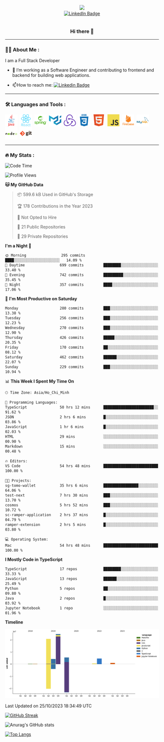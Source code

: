 <div id="header" align="center">
  <img src="https://media.giphy.com/media/bGgsc5mWoryfgKBx1u/giphy.gif" width="100"/>
  <div id="badges">
    <a href="https://www.linkedin.com/in/bao-le-5280601ab/">
      <img src="https://img.shields.io/badge/LinkedIn-blue?style=for-the-badge&logo=linkedin&logoColor=white" alt="LinkedIn Badge"/>
    </a>
  </div>
  <img src="https://komarev.com/ghpvc/?username=nighD&style=flat-square&color=blue" alt=""/>
  <h3>
    Hi there 👋
  </h3>
</div>

---

### :woman_technologist: About Me :
I am a Full Stack Developer

- :telescope: I’m working as a Software Engineer and contributing to frontend and backend for building web applications.

- :mailbox:How to reach me: [![Linkedin Badge](https://img.shields.io/badge/-kakbar-blue?style=flat&logo=Linkedin&logoColor=white)](https://www.linkedin.com/in/bao-le-5280601ab/)

---

### :hammer_and_wrench: Languages and Tools :
<div>
  <img src="https://github.com/devicons/devicon/blob/master/icons/java/java-original-wordmark.svg" title="Java" alt="Java" width="40" height="40"/>&nbsp;
  <img src="https://github.com/devicons/devicon/blob/master/icons/react/react-original-wordmark.svg" title="React" alt="React" width="40" height="40"/>&nbsp;
  <img src="https://github.com/devicons/devicon/blob/master/icons/spring/spring-original-wordmark.svg" title="Spring" alt="Spring" width="40" height="40"/>&nbsp;
  <img src="https://github.com/devicons/devicon/blob/master/icons/materialui/materialui-original.svg" title="Material UI" alt="Material UI" width="40" height="40"/>&nbsp;
  <img src="https://github.com/devicons/devicon/blob/master/icons/redux/redux-original.svg" title="Redux" alt="Redux " width="40" height="40"/>&nbsp;
  <img src="https://github.com/devicons/devicon/blob/master/icons/css3/css3-plain-wordmark.svg"  title="CSS3" alt="CSS" width="40" height="40"/>&nbsp;
  <img src="https://github.com/devicons/devicon/blob/master/icons/html5/html5-original.svg" title="HTML5" alt="HTML" width="40" height="40"/>&nbsp;
  <img src="https://github.com/devicons/devicon/blob/master/icons/javascript/javascript-original.svg" title="JavaScript" alt="JavaScript" width="40" height="40"/>&nbsp;
  <img src="https://github.com/devicons/devicon/blob/master/icons/firebase/firebase-plain-wordmark.svg" title="Firebase" alt="Firebase" width="40" height="40"/>&nbsp;
  <img src="https://github.com/devicons/devicon/blob/master/icons/mysql/mysql-original-wordmark.svg" title="MySQL"  alt="MySQL" width="40" height="40"/>&nbsp;
  <img src="https://github.com/devicons/devicon/blob/master/icons/nodejs/nodejs-original-wordmark.svg" title="NodeJS" alt="NodeJS" width="40" height="40"/>&nbsp;
  <img src="https://github.com/devicons/devicon/blob/master/icons/git/git-original-wordmark.svg" title="Git" **alt="Git" width="40" height="40"/>
</div>

---

### :fire: My Stats :

<!--START_SECTION:waka-->
![Code Time](http://img.shields.io/badge/Code%20Time-1%2C927%20hrs%2033%20mins-blue)

![Profile Views](http://img.shields.io/badge/Profile%20Views-0-blue)

**🐱 My GitHub Data** 

> 📦 599.6 kB Used in GitHub's Storage 
 > 
> 🏆 178 Contributions in the Year 2023
 > 
> 🚫 Not Opted to Hire
 > 
> 📜 21 Public Repositories 
 > 
> 🔑 29 Private Repositories 
 > 
**I'm a Night 🦉** 

```text
🌞 Morning                295 commits         ████░░░░░░░░░░░░░░░░░░░░░   14.09 % 
🌆 Daytime                699 commits         ████████░░░░░░░░░░░░░░░░░   33.40 % 
🌃 Evening                742 commits         █████████░░░░░░░░░░░░░░░░   35.45 % 
🌙 Night                  357 commits         ████░░░░░░░░░░░░░░░░░░░░░   17.06 % 
```
📅 **I'm Most Productive on Saturday** 

```text
Monday                   280 commits         ███░░░░░░░░░░░░░░░░░░░░░░   13.38 % 
Tuesday                  256 commits         ███░░░░░░░░░░░░░░░░░░░░░░   12.23 % 
Wednesday                270 commits         ███░░░░░░░░░░░░░░░░░░░░░░   12.90 % 
Thursday                 426 commits         █████░░░░░░░░░░░░░░░░░░░░   20.35 % 
Friday                   170 commits         ██░░░░░░░░░░░░░░░░░░░░░░░   08.12 % 
Saturday                 462 commits         ██████░░░░░░░░░░░░░░░░░░░   22.07 % 
Sunday                   229 commits         ███░░░░░░░░░░░░░░░░░░░░░░   10.94 % 
```


📊 **This Week I Spent My Time On** 

```text
🕑︎ Time Zone: Asia/Ho_Chi_Minh

💬 Programming Languages: 
TypeScript               50 hrs 12 mins      ███████████████████████░░   91.62 % 
JSON                     2 hrs 6 mins        █░░░░░░░░░░░░░░░░░░░░░░░░   03.86 % 
JavaScript               1 hr 6 mins         █░░░░░░░░░░░░░░░░░░░░░░░░   02.03 % 
HTML                     29 mins             ░░░░░░░░░░░░░░░░░░░░░░░░░   00.90 % 
Markdown                 15 mins             ░░░░░░░░░░░░░░░░░░░░░░░░░   00.48 % 

🔥 Editors: 
VS Code                  54 hrs 48 mins      █████████████████████████   100.00 % 

🐱‍💻 Projects: 
sg-tomo-wallet           35 hrs 6 mins       ████████████████░░░░░░░░░   64.06 % 
test-next                7 hrs 30 mins       ███░░░░░░░░░░░░░░░░░░░░░░   13.70 % 
cosmos                   5 hrs 52 mins       ███░░░░░░░░░░░░░░░░░░░░░░   10.72 % 
sc-ramper-application    2 hrs 37 mins       █░░░░░░░░░░░░░░░░░░░░░░░░   04.79 % 
ramper-extension         2 hrs 5 mins        █░░░░░░░░░░░░░░░░░░░░░░░░   03.80 % 

💻 Operating System: 
Mac                      54 hrs 48 mins      █████████████████████████   100.00 % 
```

**I Mostly Code in TypeScript** 

```text
TypeScript               17 repos            ████████░░░░░░░░░░░░░░░░░   33.33 % 
JavaScript               13 repos            ██████░░░░░░░░░░░░░░░░░░░   25.49 % 
Python                   5 repos             ██░░░░░░░░░░░░░░░░░░░░░░░   09.80 % 
Java                     2 repos             █░░░░░░░░░░░░░░░░░░░░░░░░   03.92 % 
Jupyter Notebook         1 repo              ░░░░░░░░░░░░░░░░░░░░░░░░░   01.96 % 
```



**Timeline**

![Lines of Code chart](https://raw.githubusercontent.com/nighD/nighD/main/assets/bar_graph.png)


 Last Updated on 25/10/2023 18:34:49 UTC
<!--END_SECTION:waka-->

[![GitHub Streak](http://github-readme-streak-stats.herokuapp.com?user=nighD&theme=dark&border_radius=4.7&mode=weekly)](https://git.io/streak-stats)

![Anurag's GitHub stats](https://github-readme-stats.vercel.app/api?username=nighD&show_icons=true&theme=radical)

[![Top Langs](https://github-readme-stats.vercel.app/api/top-langs/?username=nighD&layout=compact&theme=vision-friendly-dark)](https://github.com/anuraghazra/github-readme-stats)

<!--
**nighD/nighD** is a ✨ _special_ ✨ repository because its `README.md` (this file) appears on your GitHub profile.


Here are some ideas to get you started:

- 🔭 I’m currently working on ...
- 🌱 I’m currently learning ...
- 👯 I’m looking to collaborate on ...
- 🤔 I’m looking for help with ...
- 💬 Ask me about ...
- 📫 How to reach me: ...
- 😄 Pronouns: ...
- ⚡ Fun fact: ...
-->

